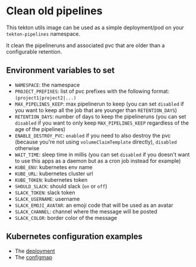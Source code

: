 # Clean old pipelines

This tekton utils image can be used as a simple deployment/pod on your `tekton-pipelines` namespace.

It clean the pipelineruns and associated pvc that are older than a configurable retention.

## Environment variables to set

* `NAMESPACE`: the namespace
* `PROJECT_PREFIXES`: list of pvc prefixes with the following format: `(project1|project2|...)`
* `MAX_PIPELINES_KEEP`: max pipelinerun to keep (you can set `disabled` if you want to keep all the job that are younger than `RETENTION_DAYS`)
* `RETENTION_DAYS`: number of days to keep the pipelineruns (you can set `disabled` if you want to only keep `MAX_PIPELINES_KEEP` regardless of the age of the pipelines)
* `ENABLE_DESTROY_PVC`: `enabled` if you need to also destroy the pvc (because you're not using `volumeClaimTemplate` directly), `disabled` otherwise
* `WAIT_TIME`: sleep time in millis (you can set `disabled` if you doesn't want to use this apps as a daemon but as a cron job instead for example)
* `KUBE_ENV`: kubernetes env name
* `KUBE_URL`: kubernetes cluster url
* `KUBE_TOKEN`: kubernetes token
* `SHOULD_SLACK`: should slack (`on` or `off`)
* `SLACK_TOKEN`: slack token
* `SLACK_USERNAME`: username
* `SLACK_EMOJI_AVATAR`: an emoji code that will be used as an avatar
* `SLACK_CHANNEL`: channel where the message will be posted
* `SLACK_COLOR`: border color of the message

## Kubernetes configuration examples

* The [deployment](./deployment.yaml)
* The [configmap](./configmap.yaml)
